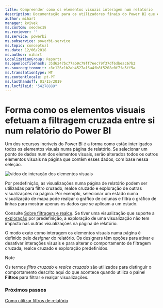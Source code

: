 ```yaml
---
title: Compreender como os elementos visuais interagem num relatório
description: Documentação para os utilizadores finais do Power BI que explica como os elementos visuais interagem numa página de relatório.
author: mihart
manager: kvivek
ms.custom: seodec18
ms.reviewer: ''
ms.service: powerbi
ms.subservice: powerbi-service
ms.topic: conceptual
ms.date: 12/06/2018
ms.author: mihart
LocalizationGroup: Reports
ms.openlocfilehash: 35d6247bc77ab9c79ff7eec79f37df6dbeac67b2
ms.sourcegitcommit: c8c126c1b2ab4527a16a4fb8f5208e0f7fa5ff5a
ms.translationtype: HT
ms.contentlocale: pt-PT
ms.lasthandoff: 01/15/2019
ms.locfileid: "54278889"
---
```

# <a name="how-visuals-cross-filter-each-other-in-a-power-bi-report"></a>Forma como os elementos visuais efetuam a filtragem cruzada entre si num relatório do Power BI
Um dos recursos incríveis do Power BI é a forma como estão interligados todos os elementos visuais numa página de relatório. Se selecionar um ponto de dados num dos elementos visuais, serão alterados todos os outros elementos visuais na página que contêm esses dados, com base nessa seleção. 

![vídeo de interação dos elementos visuais](media/end-user-interactions/interactions.gif)

Por predefinição, as visualizações numa página de relatório podem ser utilizadas para filtro cruzado, realce cruzado e exploração de outras visualizações na página. Por exemplo, selecionar um estado numa visualização de mapa pode realçar o gráfico de colunas e filtra o gráfico de linhas para mostrar apenas os dados que se aplicam a um estado.

Consulte [Sobre filtragem e realce](../power-bi-reports-filters-and-highlighting.md). Se tiver uma visualização que suporte a [exploração](../power-bi-visualization-drill-down.md) por predefinição, a exploração de uma visualização não tem impacto nas outras visualizações na página de relatório. 

O modo exato como interagem os elementos visuais numa página é definido pelo *designer* do relatório. Os designers têm opções para ativar e desativar interações visuais e para alterar o comportamento de filtragem cruzada, realce cruzado e exploração predefinidos.
  
> [!NOTE]
> Os termos *filtro cruzado* e *realce cruzado* são utilizados para distinguir o comportamento descrito aqui do que acontece quando utiliza o painel **Filtros** para filtrar e realçar visualizações.  

### <a name="next-steps"></a>Próximos passos
[Como utilizar filtros de relatório](../power-bi-how-to-report-filter.md)
